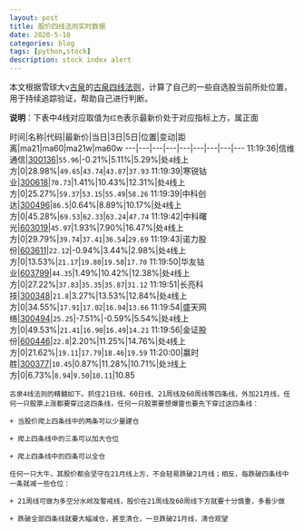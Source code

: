 ```yaml
---
layout: post
title: 股价四线法则实时数据
date: 2020-5-10
categories: blog
tags: [python,stock]
description: stock index alert
---
```



本文根据雪球大v[古泉](https://xueqiu.com/u/7148646888)的[古泉四线法则](https://xueqiu.com/7148646888/130498192)，计算了自己的一些自选股当前所处位置，用于持续追踪验证，帮助自己进行判断。

**说明**：下表中4线对应取值为`红色`表示最新价处于对应指标上方，属正面

时间|名称|代码|最新价|当日|3日|5日|位置|变动|距离|ma21|ma60|ma21w|ma60w
---|---|---|---|---|---|---|---|---
11:19:36|信维通信|[300136](https://xueqiu.com/S/SZ300136)|`55.96`|-0.21%|5.11%|5.29%|处`4`线上方|0|28.98%|`49.65`|`43.74`|`43.87`|`37.93`
11:19:39|寒锐钴业|[300618](https://xueqiu.com/S/SZ300618)|`70.73`|1.41%|10.43%|12.31%|处`4`线上方|0|25.27%|`59.37`|`53.15`|`55.49`|`58.26`
11:19:39|中科创达|[300496](https://xueqiu.com/S/SZ300496)|`86.5`|0.64%|8.89%|10.17%|处`4`线上方|0|45.28%|`69.53`|`62.33`|`63.24`|`47.74`
11:19:42|中科曙光|[603019](https://xueqiu.com/S/SH603019)|`45.97`|1.93%|7.90%|16.47%|处`4`线上方|0|29.79%|`39.74`|`37.41`|`36.54`|`29.69`
11:19:43|诺力股份|[603611](https://xueqiu.com/S/SH603611)|`22.12`|-0.94%|3.44%|2.98%|处`4`线上方|0|13.53%|`21.17`|`19.80`|`19.58`|`17.70`
11:19:50|华友钴业|[603799](https://xueqiu.com/S/SH603799)|`44.35`|1.49%|10.42%|12.38%|处`4`线上方|0|27.22%|`37.83`|`35.35`|`35.87`|`31.12`
11:19:51|长亮科技|[300348](https://xueqiu.com/S/SZ300348)|`21.8`|3.27%|13.53%|12.84%|处`4`线上方|0|34.55%|`17.91`|`17.02`|`16.94`|`13.66`
11:19:54|盛天网络|[300494](https://xueqiu.com/S/SZ300494)|`25.25`|-7.51%|-0.59%|5.54%|处`4`线上方|0|49.53%|`21.41`|`16.90`|`16.49`|`14.21`
11:19:56|金证股份|[600446](https://xueqiu.com/S/SH600446)|`22.8`|2.20%|11.25%|14.76%|处`4`线上方|0|21.62%|`19.11`|`17.79`|`18.46`|`19.59`
11:20:00|赢时胜|[300377](https://xueqiu.com/S/SZ300377)|`10.45`|0.87%|11.28%|10.71%|处`3`线上方|0|6.73%|`8.94`|`9.50`|`10.11`|10.85

```
古泉4线法则的精髓如下。抓住21日线、60日线、21周线及60周线等四条线，外加21月线，任何一只股票上涨都要穿过这四条线，任何一只股票要想爆雷也要先下穿过这四条线：

+ 当股价爬上四条线中的两条可以少量建仓

+ 爬上四条线中的三条可以加大仓位

+ 爬上四条线中的四条可以全仓

任何一只大牛，其股价都会坚守在21月线上方，不会轻易跌破21月线；相反，每跌破四条线中一条就减一些仓位：

+ 21周线可做为多空分水岭及警戒线，股价在21周线及60周线下方就要十分慎重，多看少做

+ 跌破全部四条线就要大幅减仓，甚至清仓，一旦跌破21月线，清仓观望
```